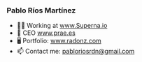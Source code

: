 ### Pablo Ríos Martínez

- 👨‍💼 Working at www.Superna.io
- 💼 CEO www.prae.es
- 🖥️ Portfolio: www.radonz.com
- 📫 Contact me: pabloriosrdn@gmail.com
